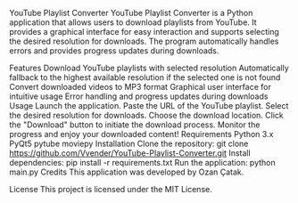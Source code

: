 YouTube Playlist Converter
YouTube Playlist Converter is a Python application that allows users to download playlists from YouTube. It provides a graphical interface for easy interaction and supports selecting the desired resolution for downloads. The program automatically handles errors and provides progress updates during downloads.

Features
Download YouTube playlists with selected resolution
Automatically fallback to the highest available resolution if the selected one is not found
Convert downloaded videos to MP3 format
Graphical user interface for intuitive usage
Error handling and progress updates during downloads
Usage
Launch the application.
Paste the URL of the YouTube playlist.
Select the desired resolution for downloads.
Choose the download location.
Click the "Download" button to initiate the download process.
Monitor the progress and enjoy your downloaded content!
Requirements
Python 3.x
PyQt5
pytube
moviepy
Installation
Clone the repository: git clone https://github.com/Vvender/YouTube-Playlist-Converter.git
Install dependencies: pip install -r requirements.txt
Run the application: python main.py
Credits
This application was developed by Ozan Çatak.

License
This project is licensed under the MIT License.
